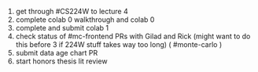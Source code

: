 1. get through #CS224W to lecture 4
2. complete colab 0 walkthrough and colab 0
3. complete and submit colab 1
4. check status of #mc-frontend PRs with Gilad and Rick (might want to do this before 3 if 224W stuff takes way too long) ( #monte-carlo )
5. submit data age chart PR
6. start honors thesis lit review